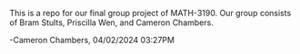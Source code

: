 This is a repo for our final group project of MATH-3190.
Our group consists of Bram Stults, Priscilla Wen, and Cameron Chambers.

-Cameron Chambers, 04/02/2024 03:27PM